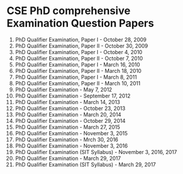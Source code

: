 # CSE PhD comprehensive Examination Question Papers

1. PhD Qualifier Examination, Paper I - October 28, 2009
2. PhD Qualifier Examination, Paper II - October 30, 2009
3. PhD Qualifier Examination, Paper I - October 4, 2010
4. PhD Qualifier Examination, Paper II - October 7, 2010
5. PhD Qualifier Examination, Paper I - March 16, 2010
6. PhD Qualifier Examination, Paper II - March 18, 2010
7. PhD Qualifier Examination, Paper I - March 8, 2011
8. PhD Qualifier Examination, Paper II - March 10, 2011
9. PhD Qualifier Examination - May 7, 2012
10. PhD Qualifier Examination - September 17, 2012
11. PhD Qualifier Examination - March 14, 2013
12. PhD Qualifier Examination - October 23, 2013
13. PhD Qualifier Examination - March 20, 2014
14. PhD Qualifier Examination - October 29, 2014
15. PhD Qualifier Examination - March 27, 2015
16. PhD Qualifier Examination - November 3, 2015
17. PhD Qualifier Examination - Mrch 30, 2016
18. PhD Qualifier Examination - November 3, 2016
19. PhD Qualifier Examination (SIT Syllabus) - November 3, 2016, 2017
20. PhD Qualifier Examination - March 29, 2017
21. PhD Qualifier Examination (SIT Syllabus) - March 29, 2017
